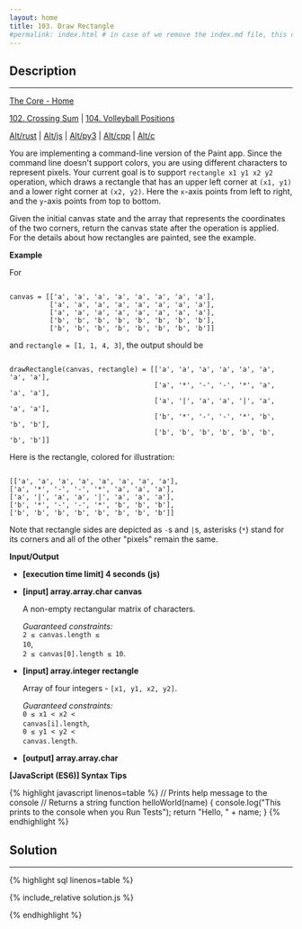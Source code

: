 ```yaml
---
layout: home
title: 103. Draw Rectangle
#permalink: index.html # in case of we remove the index.md file, this doc will be the index page
---
```


<div class="row">
<div class="columnStmt" markdown="1">

## Description

---

[The Core - Home](../../code-signal-arcade-thecore/README.html)

[102. Crossing Sum](../102_crossingSum/README.html) | [104. Volleyball Positions](../104_volleyballPositions/README.html)

[Alt/rust](./Alt_rust/README.md) | [Alt/js](./Alt_js/README.html) | [Alt/py3](./Alt_py3/README.md) | [Alt/cpp](./Alt_cpp/README.md) | [Alt/c](./Alt_c/README.md)

You are implementing a command-line version of the Paint app. Since the command line doesn't support colors, you are using different characters to represent pixels. Your current goal is to support `rectangle x1 y1 x2 y2` operation, which draws a rectangle that has an upper left corner at `(x1, y1)` and a lower right corner at `(x2, y2)`. Here the `x`-axis points from left to right, and the `y`-axis points from top to bottom.

Given the initial canvas state and the array that represents the coordinates of the two corners, return the canvas state after the operation is applied. For the details about how rectangles are painted, see the example.

**Example**

For

<code type='preformat'>
canvas = [['a', 'a', 'a', 'a', 'a', 'a', 'a', 'a'],
          ['a', 'a', 'a', 'a', 'a', 'a', 'a', 'a'],
          ['a', 'a', 'a', 'a', 'a', 'a', 'a', 'a'],
          ['b', 'b', 'b', 'b', 'b', 'b', 'b', 'b'],
          ['b', 'b', 'b', 'b', 'b', 'b', 'b', 'b']]
</code>

and <code>rectangle = [1, 1, 4, 3]</code>, the output should be

<code type='preformat'>
drawRectangle(canvas, rectangle) = [['a', 'a', 'a', 'a', 'a', 'a', 'a', 'a'],
                  					['a', '*', '-', '-', '*', 'a', 'a', 'a'],
                  					['a', '|', 'a', 'a', '|', 'a', 'a', 'a'],
                  					['b', '*', '-', '-', '*', 'b', 'b', 'b'],
                  					['b', 'b', 'b', 'b', 'b', 'b', 'b', 'b']]
</code>

Here is the rectangle, colored for illustration:

<code type='preformat'>
[['a', 'a', 'a', 'a', 'a', 'a', 'a', 'a'],
['a', '*', '-', '-', '*', 'a', 'a', 'a'],
['a', '|', 'a', 'a', '|', 'a', 'a', 'a'],
['b', '*', '-', '-', '*', 'b', 'b', 'b'],
['b', 'b', 'b', 'b', 'b', 'b', 'b', 'b']]
</code>

Note that rectangle sides are depicted as <code>-</code>s and <code>|</code>s, asterisks (<code>\*</code>) stand for its corners and all of the other "pixels" remain the same.

**Input/Output**

- **[execution time limit] 4 seconds (js)**

- **[input] array.array.char canvas**

  A non-empty rectangular matrix of characters.<br>

  _Guaranteed constraints:_<br>
  <code>2 ≤ canvas.length ≤ 10</code>,<br> <code>2 ≤ canvas[0].length ≤ 10</code>.

- **[input] array.integer rectangle**

  Array of four integers - <code>[x1, y1, x2, y2]</code>.<br>

  _Guaranteed constraints:_<br>
  <code>0 ≤ x1 < x2 < canvas[i].length</code>,<br> <code>0 ≤ y1 < y2 < canvas.length</code>.

* **[output] array.array.char**

**[JavaScript (ES6)] Syntax Tips**

{% highlight javascript linenos=table %}
// Prints help message to the console
// Returns a string
function helloWorld(name) {
console.log("This prints to the console when you Run Tests");
return "Hello, " + name;
}
{% endhighlight %}

</div>
<div class="columnSol" markdown="1">

## Solution

---

{% highlight sql linenos=table %}

{% include_relative solution.js %}

{% endhighlight %}

</div>
</div>
